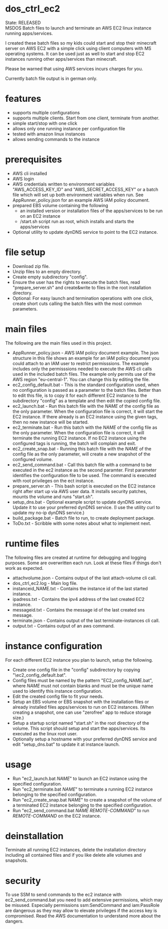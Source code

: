 # dos_ctrl_ec2
State: RELEASED  
MSDOS Batch files to launch and terminate an AWS EC2 linux instance running apps/services.

I created these batch files so my kids could start and stop their minecraft server on AWS EC2 with 
a simple click using client computers with MS operating systems. It can be used just as well to start and stop 
EC2 instances running other apps/services than minecraft.

Please be warned that using AWS services incurs charges for you.

Currently batch file output is in german only.


# features
* supports multiple configurations
* supports multiple clients. Start from one client, terminate from another.
* simple start/stop with one click
* allows only one running instance per configuration file
* tested with amazon linux instances
* allows sending commands to the instance

# prerequisites
* AWS cli installed
* AWS login
* AWS credentials written to environment variables "AWS_ACCESS_KEY_ID" and "AWS_SECRET_ACCESS_KEY" or a batch file which will set up both environment variables when run. See AppRunner_policy.json for an example AWS IAM policy document.
* prepared EBS volume containing the following
  * an installed version or installation files of the apps/services to be run on an EC2 instance
  * /start.sh script run as root, which installs and starts the apps/services
* Optional utility to update dynDNS service to point to the EC2 instance.

# file setup
* Download zip file.
* Unzip files to an empty directory.
* Create empty subdirectory "config".
* Ensure the user has the rights to execute the batch files, read "prepare_server.sh" and create&write to files in the root installation directory.
* Optional: For easy launch and termination operations with one click, create short cuts calling the batch files with the most common parameters.

# main files
The following are the main files used in this project.
* AppRunner_policy.json - AWS IAM policy document example. The json structure in this file shows an example for an IAM policy document you could attach to an IAM user to restrict permisssions. The example includes only the permisssions needed to execute the AWS cli calls used in the included batch files. The example only permits use of the AWS region "eu-central-1". You can change this by editing the file.
* ec2_config_default.bat - This is the standard configuration used, when no configuration is passed as a parameter to the batch files. Better than to edit this file, is to copy it for each different EC2 instance to the subdirectory "config" as a template and then edit the copied config file.
* ec2_launch.bat - Run this batch file with the _NAME_ of the config file as the only parameter. When the configuration file is correct, it will start the EC2 instance. If there already is an EC2 instance using the given tags, then no new instance will be started.
* ec2_terminate.bat - Run this batch with the _NAME_ of the config file as the only parameter. When the configuration file is correct, it will terminate the running EC2 instance. If no EC2 instance using the configured tags is running, the batch will complain and exit.
* ec2_create_snap.bat - Running this batch file with the _NAME_ of the config file as the only parameter, will create a new snapshot of the configured volume. 
* ec2_send_command.bat - Call this batch file with a command to be executed in the ec2 instance as the second paramter. First parameter identifies the configuration file to be used. The command is executed with root privileges on the ect instance.
* prepare_server.sh - This bash script is executed on the EC2 instance right after start up via AWS user data. It installs security patches, mounts the volume and runs "start.sh".
* setup_dns.bat - Optional example script to update dynDNS service. Update it to use your preferred dynDNS service. (I use the utility curl to update my no-ip dynDNS service.)
* build_package.bat - Batch file to run, to create deployment package.
* ToDo.txt - Scribble with some notes about what to implement next.

# runtime files
The following files are created at runtime for debugging and logging purposes. Some are overwritten each run. Look at these files if things don't work as expected.
* attachvolume.json - Contains output of the last attach-volume cli call.
* dos_ctrl_ec2.log - Main log file. 
* instanceid_NAME.txt - Contains the instance id of the last started instance.
* ipadress.txt - Contains the ipv4 address of the last created EC2 instance.
* messageid.txt - Contains the message id of the last created sns message.
* terminate.json - Contains output of the last terminate-instances cli call.
* output.txt - Contains output of an aws command.

# instance configuration
For each different EC2 instance you plan to launch, setup the following.
* Create one config file in the "config" subdirectory by copying "\ec2_config_default.bat".
* Config files must be named by the pattern "EC2_config_NAME.bat", where _NAME_ must not contain blanks and must be the unique name used to identify this instance configuration.
* Edit the created config file to fit your needs.
* Setup an EBS volume or EBS snapshot with the installation files or already installed files apps/services to run on EC2 instances.
(When creating a snapshot, one can use "zerofree" app to reduce storage size.)
* Setup a startup script named "start.sh" in the root directory of the volume. This script should setup and start the apps/services. Its executed as the linux root user.
* Optionally setup a hostname with your preferred dynDNS service and edit "setup_dns.bat" to update it at instance launch.

# usage
* Run "ec2_launch.bat _NAME_" to launch an EC2 instance using the specified configuration.
* Run "ec2_terminate.bat _NAME_" to terminate a running EC2 instance belonging to the specified configuration.
* Run "ec2_create_snap.bat _NAME_" to create a snapshot of the volume of a terminated EC2 instance belonging to the specified configuration.
* Run "ec2_send_command.bat _NAME_ _REMOTE-COMMAND_" to run _REMOTE-COMMAND_ on the EC2 instance.

# deinstallation
Terminate all running EC2 instances, delete the installation directory including all contained files and if you like delete alle volumes and snapshots.

# security
To use SSM to send commands to the ec2 instance with ec2_send_command.bat you need to add extensive permissions, which may be misused. Especially permissions ssm:SendCommand and iam:PassRole are dangerous as they may allow to elevate privileges if the access key is compromised. Read the AWS documentation to understand more about the dangers.
